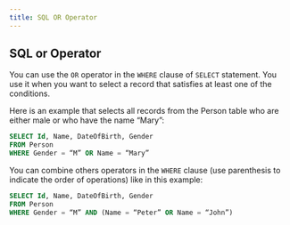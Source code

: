 ```yaml
---
title: SQL OR Operator
---
```

## SQL or Operator

You can use the `OR` operator in the `WHERE` clause of `SELECT` statement. You use it when you want to select a record that satisfies at least one of the conditions.

Here is an example that selects all records from the Person table who are either male or who have the name “Mary”:

```sql
SELECT Id, Name, DateOfBirth, Gender
FROM Person
WHERE Gender = “M” OR Name = “Mary”
```

You can combine others operators in the `WHERE` clause (use parenthesis to indicate the order of operations) like in this example:

```sql
SELECT Id, Name, DateOfBirth, Gender
FROM Person
WHERE Gender = “M” AND (Name = “Peter” OR Name = “John”)
```


